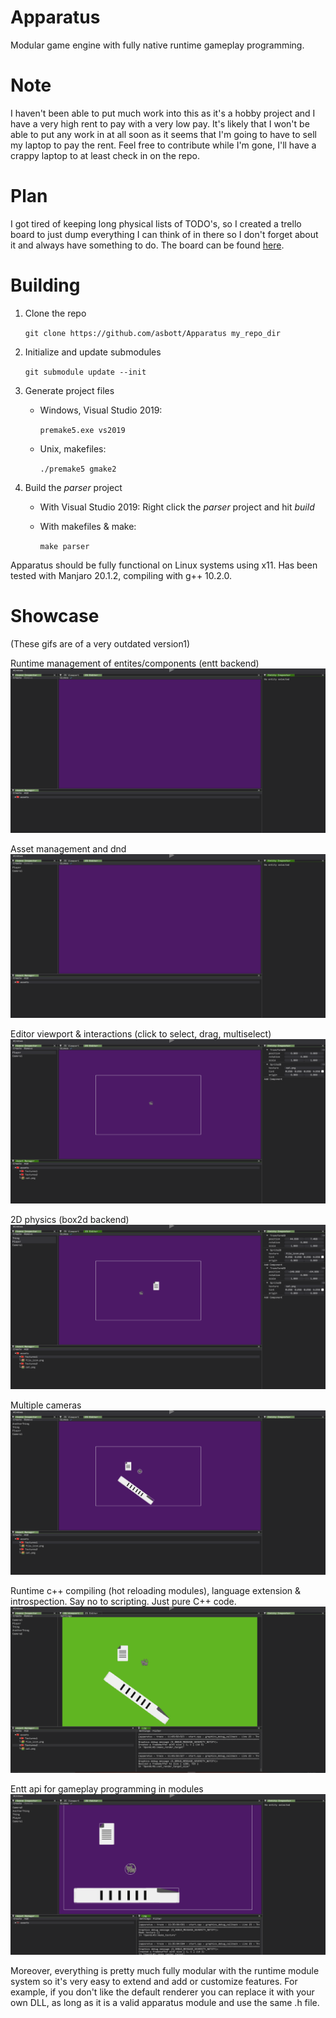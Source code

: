# Apparatus
Modular game engine with fully native runtime gameplay
programming.

# Note
I haven't been able to put much work into this as it's a hobby project and I have
a very high rent to pay with a very low pay. It's likely that I won't be able to
put any work in at all soon as it seems that I'm going to have to sell my laptop
to pay the rent. Feel free to contribute while I'm gone, I'll have a crappy laptop
to at least check in on the repo.

# Plan
I got tired of keeping long physical lists of TODO's, so I created a trello board
to just dump everything I can think of in there so I don't forget about it and
always have something to do. The board can be found <a href="https://trello.com/b/xe6pIKCK/apparatus">here</a>.

# Building

1. Clone the repo
    
    `git clone https://github.com/asbott/Apparatus my_repo_dir`
2. Initialize and update submodules
    
    `git submodule update --init`
3. Generate project files
    - Windows, Visual Studio 2019: 
        
        `premake5.exe vs2019`
    - Unix, makefiles: 
    
        `./premake5 gmake2`
4. Build the <i>parser</i> project
    - With Visual Studio 2019: Right click the <i>parser</i> project and hit <i>build</i>
    - With makefiles & make: 

        `make parser`


Apparatus should be fully functional on Linux systems using x11. Has been tested with Manjaro 20.1.2, compiling with g++ 10.2.0.

# Showcase
(These gifs are of a very outdated version1)

Runtime management of entites/components (entt backend)
![](repo/entitiescomponents.gif)

Asset management and dnd
![](repo/assetmanagement.gif)

Editor viewport & interactions (click to select, drag, multiselect)
![](repo/editorinteraction.gif)

2D physics (box2d backend)
![](repo/2dphysics.gif)

Multiple cameras
![](repo/multiplecameras.gif)

Runtime c++ compiling (hot reloading modules), language extension & introspection. Say no to scripting. Just pure C++ code.
![](repo/runtimecpp.gif)

Entt api for gameplay programming in modules
![](repo/runtimecppentt.gif)

Moreover, everything is pretty much fully modular with the runtime module system so it's very easy to extend and add or customize features. For example, if you don't like the default renderer you can replace it with your own DLL, as long as it is a valid apparatus module and use the same .h file.